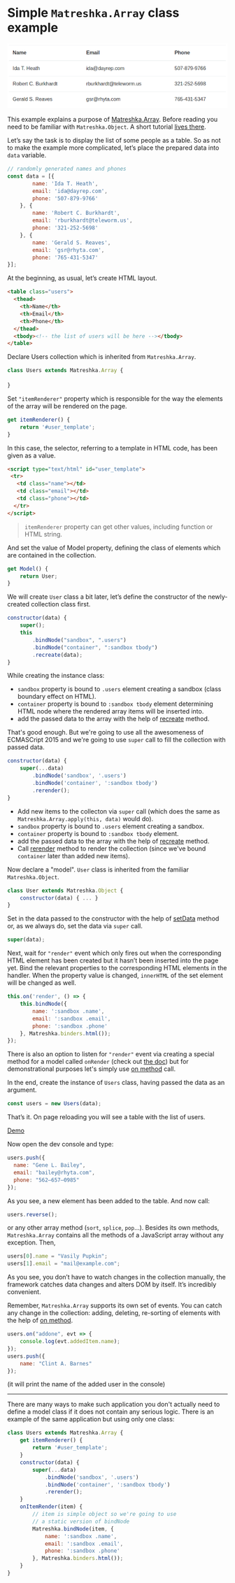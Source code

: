 # Simple ``Matreshka.Array`` class example

![](assets/table-screenshot.png)

This example explains a purpose of [Matreshka.Array](https://matreshka.io/#!Matreshka.Array). Before reading you need to be familiar with ``Matreshka.Object``. A short tutorial [lives there](https://github.com/matreshkajs/examples/tree/master/matreshka-object).

Let’s say the task is to display the list of some people as a table. So as not to make the example more complicated, let’s place the prepared data into ``data`` variable.

```js
// randomly generated names and phones
const data = [{
        name: 'Ida T. Heath',
        email: 'ida@dayrep.com',
        phone: '507-879-9766'
    }, {
        name: 'Robert C. Burkhardt',
        email: 'rburkhardt@teleworm.us',
        phone: '321-252-5698'
    }, {
        name: 'Gerald S. Reaves',
        email: 'gsr@rhyta.com',
        phone: '765-431-5347'
}];
```

At the beginning, as usual, let’s create HTML layout.

```html
<table class="users">
  <thead>
    <th>Name</th>
    <th>Email</th>
    <th>Phone</th>
  </thead>
  <tbody><!-- the list of users will be here --></tbody>
</table>
```

Declare Users collection which is inherited from ``Matreshka.Array``.

```js
class Users extends Matreshka.Array {

}
```

Set ``"itemRenderer"`` property which is responsible for the way the elements of the array will be rendered on the page.

```js
get itemRenderer() {
    return '#user_template';
}
```

In this case, the selector, referring to a template in HTML code, has been given as a value.

```html
<script type="text/html" id="user_template">
 <tr>
   <td class="name"></td>
   <td class="email"></td>
   <td class="phone"></td>
  </tr>
</script>
```

> ``itemRenderer`` property can get other values, including function or HTML string.

And set the value of Model property, defining the class of elements which are contained in the collection.

```js
get Model() {
    return User;
}
```

We will create ``User`` class a bit later, let’s define the constructor of the newly-created collection class first.

```js
constructor(data) {
    super();
    this
        .bindNode("sandbox", ".users")
        .bindNode("container", ":sandbox tbody")
        .recreate(data);
}
```

While creating the instance class:

- ``sandbox`` property is bound to ``.users`` element creating a sandbox (class boundary effect on HTML).
- ``container`` property is bound to ``:sandbox tbody`` element determining HTML node where the rendered array items will be inserted into.
- add the passed data to the array with the help of [recreate](https://matreshka.io/#!Matreshka.Array-recreate) method.

That's good enough. But we're going to use all the awesomeness of ECMASCript 2015 and we're going to use ``super`` call to fill the collection with passed data.

```js
constructor(data) {
    super(...data)
        .bindNode('sandbox', '.users')
        .bindNode('container', ':sandbox tbody')
        .rerender();
}
```
- Add new items to the collecton via ``super`` call (which does the same as ``Matreshka.Array.apply(this, data)`` would do).
- ``sandbox`` property is bound to ``.users`` element creating a sandbox.
- ``container`` property is bound to ``:sandbox tbody`` element.
- add the passed data to the array with the help of [recreate](https://matreshka.io/#!Matreshka.Array-recreate) method.
- Call [rerender](https://matreshka.io/#!Matreshka.Array-rerender) method to render the collection (since we've bound ``container`` later than added new items).

Now declare a "model". ``User`` class is inherited from the familiar ``Matreshka.Object``.

```js
class User extends Matreshka.Object {
    constructor(data) { ... }
}
```

Set in the data passed to the constructor with the help of [setData](https://matreshka.io/#!Matreshka.Object-setData) method or, as we always do, set the data via ``super`` call.

```js
super(data);
```

Next, wait for ``"render"`` event which only fires out when the corresponding HTML element has been created but it hasn’t been inserted into the page yet. Bind the relevant properties to the corresponding HTML elements in the handler. When the property value is changed, ``innerHTML`` of the set element will be changed as well.

```js
this.on('render', () => {
    this.bindNode({
        name: ':sandbox .name',
        email: ':sandbox .email',
        phone: ':sandbox .phone'
    }, Matreshka.binders.html());
});
```

There is also an option to listen for ``"render"`` event via creating a special method for a model called ``onRender`` (check out [the doc](https://matreshka.io/#!Matreshka.Array-onItemRender)) but for demonstrational purposes let's simply use [on method](https://matreshka.io/#!Matreshka-on) call.

In the end, create the instance of ``Users`` class, having passed the data as an argument.

```js
const users = new Users(data);
```

That’s it. On page reloading you will see a table with the list of users.

[Demo](https://matreshkajs.github.io/examples/hello-world-array/)

Now open the dev console and type:
```js
users.push({
  name: "Gene L. Bailey",
  email: "bailey@rhyta.com",
  phone: "562–657–0985"
});
```

As you see, a new element has been added to the table. And now call:
```js
users.reverse();
```

or any other array method (``sort``, ``splice``, ``pop``...). Besides its own methods, ``Matreshka.Array`` contains all the methods of a JavaScript array without any exception. Then,

```js
users[0].name = "Vasily Pupkin";
users[1].email = "mail@example.com";
```

As you see, you don’t have to watch changes in the collection manually, the framework catches data changes and alters DOM by itself. It’s incredibly convenient.

Remember, ``Matreshka.Array`` supports its own set of events. You can catch any change in the collection: adding, deleting, re-sorting of elements with the help of [on method](https://matreshka.io/#!Matreshka-on).

```js
users.on("addone", evt => {
    console.log(evt.addedItem.name);
});
users.push({
    name: "Clint A. Barnes"
});
```

(it will print the name of the added user in the console)

-------------------------------


There are many ways to make such application you don't actually need to define a model class if it does not contain any serious logic. There is an example of the same application but using only one class:

```js
class Users extends Matreshka.Array {
    get itemRenderer() {
        return '#user_template';
    }
    constructor(data) {
        super(...data)
            .bindNode('sandbox', '.users')
            .bindNode('container', ':sandbox tbody')
            .rerender();
    }
    onItemRender(item) {
        // item is simple object so we're going to use
        // a static version of bindNode
        Matreshka.bindNode(item, {
            name: ':sandbox .name',
            email: ':sandbox .email',
            phone: ':sandbox .phone'
        }, Matreshka.binders.html());
    }
}
```
